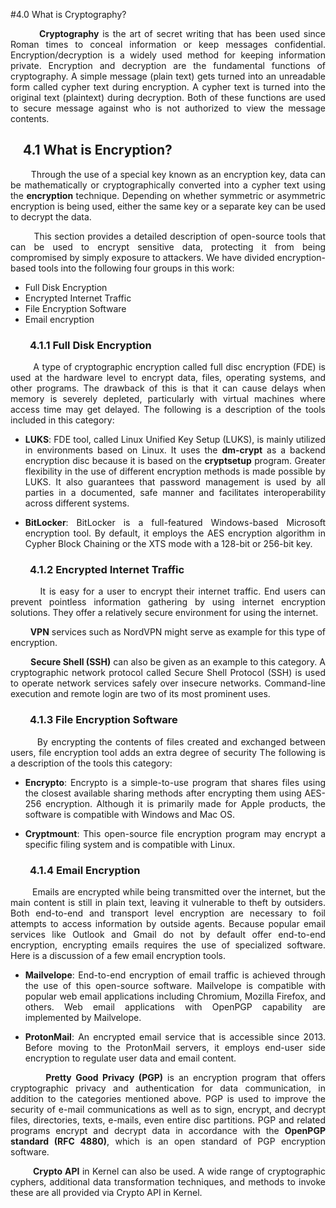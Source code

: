 #4.0 What is Cryptography?

<p style="text-align: justify;">&nbsp;&nbsp;&nbsp;&nbsp;&nbsp;&nbsp;&nbsp;&nbsp;<strong>Cryptography</strong> is the art of secret writing that has been used since Roman times to conceal information or keep messages confidential. Encryption/decryption is a widely used method for keeping information private. Encryption and decryption are the fundamental functions of cryptography. A simple message (plain text) gets turned into an unreadable form called cypher text during encryption. A cypher text is turned into the original text (plaintext) during decryption. Both of these functions are used to secure message against who is not authorized to view the message contents.</p>

## &nbsp;&nbsp;&nbsp;&nbsp;4.1 What is Encryption?

<p style="text-align: justify;">&nbsp;&nbsp;&nbsp;&nbsp;&nbsp;&nbsp;&nbsp;&nbsp;Through the use of a special key known as an encryption key, data can be mathematically or cryptographically converted into a cypher text using the <strong>encryption</strong> technique. Depending on whether symmetric or asymmetric encryption is being used, either the same key or a separate key can be used to decrypt the data.</p>

<p style="text-align: justify;">&nbsp;&nbsp;&nbsp;&nbsp;&nbsp;&nbsp;&nbsp;&nbsp;This section provides a detailed description of open-source tools that can be used to encrypt sensitive data, protecting it from being compromised by simply exposure to attackers. We have divided encryption-based tools into the following four groups in this work:</p>

- Full Disk Encryption
- Encrypted Internet Traffic
- File Encryption Software
- Email encryption

### &nbsp;&nbsp;&nbsp;&nbsp;&nbsp;&nbsp;&nbsp;&nbsp;4.1.1 Full Disk Encryption

<p style="text-align: justify;">&nbsp;&nbsp;&nbsp;&nbsp;&nbsp;&nbsp;&nbsp;&nbsp;A type of cryptographic encryption called full disc encryption (FDE) is used at the hardware level to encrypt data, files, operating systems, and other programs. The drawback of this is that it can cause delays when memory is severely depleted, particularly with virtual machines where access time may get delayed.  The following is a description of the tools included in this category:</p>

- <p style="text-align: justify;"><strong>LUKS</strong>: FDE tool, called Linux Unified Key Setup (LUKS), is mainly utilized in environments based on Linux. It uses the <strong>dm-crypt</strong> as a backend encryption disc because it is based on the <strong>cryptsetup</strong> program. Greater flexibility in the use of different encryption methods is made possible by LUKS. It also guarantees that password management is used by all parties in a documented, safe manner and facilitates interoperability across different systems.</p>
- <p style="text-align: justify;"><strong>BitLocker</strong>: BitLocker is a full-featured Windows-based Microsoft encryption tool. By default, it employs the AES encryption algorithm in Cypher Block Chaining or the XTS mode with a 128-bit or 256-bit key.</p>

### &nbsp;&nbsp;&nbsp;&nbsp;&nbsp;&nbsp;&nbsp;&nbsp;4.1.2 Encrypted Internet Traffic

<p style="text-align: justify;">&nbsp;&nbsp;&nbsp;&nbsp;&nbsp;&nbsp;&nbsp;&nbsp;It is easy for a user to encrypt their internet traffic. End users can prevent pointless information gathering by using internet encryption solutions. They offer a relatively secure environment for using the internet.</p>

<p style="text-align: justify;">&nbsp;&nbsp;&nbsp;&nbsp;&nbsp;&nbsp;&nbsp;&nbsp;<strong>VPN</strong> services such as NordVPN might serve as example for this type of encryption.</p>

<p style="text-align: justify;">&nbsp;&nbsp;&nbsp;&nbsp;&nbsp;&nbsp;&nbsp;&nbsp;<strong>Secure Shell (SSH)</strong> can also be given as an example to this category.  A cryptographic network protocol called Secure Shell Protocol (SSH) is used to operate network services safely over insecure networks. Command-line execution and remote login are two of its most prominent uses.</p>

### &nbsp;&nbsp;&nbsp;&nbsp;&nbsp;&nbsp;&nbsp;&nbsp;4.1.3 File Encryption Software

<p style="text-align: justify;">&nbsp;&nbsp;&nbsp;&nbsp;&nbsp;&nbsp;&nbsp;&nbsp;By encrypting the contents of files created and exchanged between users, file encryption tool adds an extra degree of security The following is a description of the tools this category:</p>

- <p style="text-align: justify;"><strong>Encrypto</strong>: Encrypto is a simple-to-use program that shares files using the closest available sharing methods after encrypting them using </strong>AES-256</strong> encryption. Although it is primarily made for Apple products, the software is compatible with Windows and Mac OS.</p>
- <p style="text-align: justify;"><strong>Cryptmount</strong>: This open-source file encryption program may encrypt a specific filing system and is compatible with Linux.</p>

### &nbsp;&nbsp;&nbsp;&nbsp;&nbsp;&nbsp;&nbsp;&nbsp;4.1.4 Email Encryption

<p style="text-align: justify;">&nbsp;&nbsp;&nbsp;&nbsp;&nbsp;&nbsp;&nbsp;&nbsp;Emails are encrypted while being transmitted over the internet, but the main content is still in plain text, leaving it vulnerable to theft by outsiders. Both end-to-end and transport level encryption are necessary to foil attempts to access information by outside agents. Because popular email services like Outlook and Gmail do not by default offer end-to-end encryption, encrypting emails requires the use of specialized software. Here is a discussion of a few email encryption tools.</p>

- <p style="text-align: justify;"><strong>Mailvelope</strong>: End-to-end encryption of email traffic is achieved through the use of this open-source software. Mailvelope is compatible with popular web email applications including Chromium, Mozilla Firefox, and others. Web email applications with OpenPGP capability are implemented by Mailvelope.</p>
- <p style="text-align: justify;"><strong>ProtonMail</strong>: An encrypted email service that is accessible since 2013. Before moving to the ProtonMail servers, it employs end-user side encryption to regulate user data and email content. </p>

<p style="text-align: justify;">&nbsp;&nbsp;&nbsp;&nbsp;&nbsp;&nbsp;&nbsp;&nbsp;<strong>Pretty Good Privacy (PGP)</strong> is an encryption program that offers cryptographic privacy and authentication for data communication, in addition to the categories mentioned above. PGP is used to improve the security of e-mail communications as well as to sign, encrypt, and decrypt files, directories, texts, e-mails, even entire disc partitions. PGP and related programs encrypt and decrypt data in accordance with the <strong>OpenPGP standard (RFC 4880)</strong>, which is an open standard of PGP encryption software.</p>

<p style="text-align: justify;">&nbsp;&nbsp;&nbsp;&nbsp;&nbsp;&nbsp;&nbsp;&nbsp;<strong>Crypto API</strong> in Kernel can also be used. A wide range of cryptographic cyphers, additional data transformation techniques, and methods to invoke these are all provided via Crypto API in Kernel.</p>

